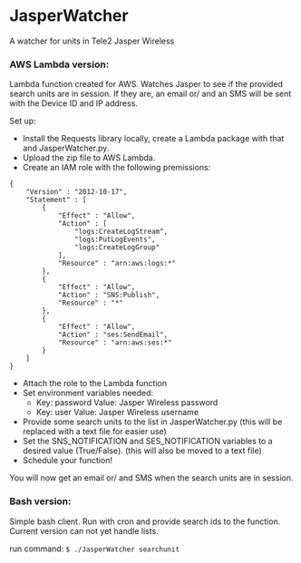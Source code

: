 # JasperWatcher
A watcher for units in Tele2 Jasper Wireless 

### AWS Lambda version: 
Lambda function created for AWS. 
Watches Jasper to see if the provided search units are in session. 
If they are, an email or/ and an SMS will be sent with the Device ID and IP address. 

Set up: 
* Install the Requests library locally, create a Lambda package with that and JasperWatcher.py. 
* Upload the zip file to AWS Lambda. 
* Create an IAM role with the following premissions: 
```
{
	"Version" : "2012-10-17", 
	"Statement" : [
		{
			"Effect" : "Allow", 
			"Action" : [
				"logs:CreateLogStream", 
				"logs:PutLogEvents", 
				"logs:CreateLogGroup" 
			], 
			"Resource" : "arn:aws:logs:*" 
		}, 
		{
			"Effect" : "Allow", 
			"Action" : "SNS:Publish", 
			"Resource" : "*"
		}, 
		{
			"Effect" : "Allow", 
			"Action" : "ses:SendEmail",
			"Resource" : "arn:aws:ses:*"
		}
	]
}
```
 
* Attach the role to the Lambda function 
* Set environment variables needed: 
  * Key: password Value: Jasper Wireless password 
  * Key: user Value: Jasper Wireless username 
* Provide some search units to the list in JasperWatcher.py (this will be replaced with a text file for easier use) 
* Set the SNS_NOTIFICATION and SES_NOTIFICATION variables to a desired value (True/False). (this will also be moved to a text file)   
* Schedule your function!

You will now get an email or/ and SMS when the search units are in session. 

### Bash version: 
Simple bash client. Run with cron and provide search ids to the function. 
Current version can not yet handle lists. 

run command: 
`$ ./JasperWatcher searchunit`
